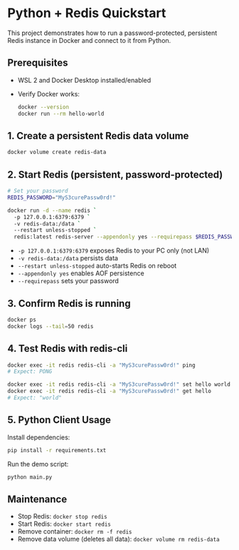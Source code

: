 # Python + Redis Quickstart

This project demonstrates how to run a password-protected, persistent Redis instance in Docker and connect to it from Python.

## Prerequisites

- WSL 2 and Docker Desktop installed/enabled
- Verify Docker works:

  ```sh
  docker --version
  docker run --rm hello-world
  ```

## 1. Create a persistent Redis data volume

```sh
docker volume create redis-data
```

## 2. Start Redis (persistent, password-protected)

```sh
# Set your password
REDIS_PASSWORD="MyS3curePassw0rd!"

docker run -d --name redis `
  -p 127.0.0.1:6379:6379 `
  -v redis-data:/data `
  --restart unless-stopped `
  redis:latest redis-server --appendonly yes --requirepass $REDIS_PASSWORD
```

- `-p 127.0.0.1:6379:6379` exposes Redis to your PC only (not LAN)
- `-v redis-data:/data` persists data
- `--restart unless-stopped` auto-starts Redis on reboot
- `--appendonly yes` enables AOF persistence
- `--requirepass` sets your password

## 3. Confirm Redis is running

```sh
docker ps
docker logs --tail=50 redis
```

## 4. Test Redis with redis-cli

```sh
docker exec -it redis redis-cli -a "MyS3curePassw0rd!" ping
# Expect: PONG

docker exec -it redis redis-cli -a "MyS3curePassw0rd!" set hello world
docker exec -it redis redis-cli -a "MyS3curePassw0rd!" get hello
# Expect: "world"
```

## 5. Python Client Usage

Install dependencies:

```sh
pip install -r requirements.txt
```

Run the demo script:

```sh
python main.py
```

## Maintenance

- Stop Redis: `docker stop redis`
- Start Redis: `docker start redis`
- Remove container: `docker rm -f redis`
- Remove data volume (deletes all data): `docker volume rm redis-data`